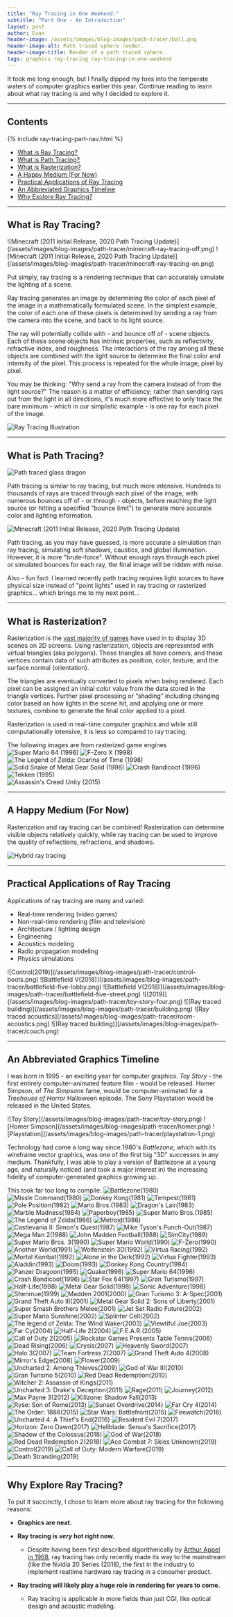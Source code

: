 ```yaml
---
title: "Ray Tracing in One Weekend:"
subtitle: "Part One - An Introduction"
layout: post
author: Evan
header-image: /assets/images/blog-images/path-tracer/ball.png
header-image-alt: Path traced sphere render.
header-image-title: Render of a path traced sphere.
tags: graphics ray-tracing ray-tracing-in-one-weekend
---
```


<a id="continue-reading-point"></a>
It took me long enough, but I finally dipped my toes into the temperate waters of computer graphics earlier this year.
Continue reading to learn about what ray tracing is and why I decided to explore it.

<!--end-excerpt-->

---
## Contents
{% include ray-tracing-part-nav.html %}

<ul class="table-of-contents">
    <li><a href="#what-is-ray-tracing">What is Ray Tracing?</a></li>
    <li><a href="#what-is-path-tracing">What is Path Tracing?</a></li>
    <li><a href="#what-is-rasterization">What is Rasterization?</a></li>
    <li><a href="#a-happy-medium">A Happy Medium (For Now)</a></li>
    <li><a href="#practical-applications-of-ray-tracing">Practical Applications of Ray Tracing</a></li>
    <li><a href="#an-abbreviated-graphics-timeline">An Abbreviated Graphics Timeline</a></li>
    <li><a href="#why-explore-ray-tracing">Why Explore Ray Tracing?</a></li>
    </ul>

---

## <a id="what-is-ray-tracing"></a>What is Ray Tracing?

<span class="image-row two-images">
![Minecraft (2011 Initial Release, 2020 Path Tracing Update)](/assets/images/blog-images/path-tracer/minecraft-ray-tracing-off.png)
![Minecraft (2011 Initial Release, 2020 Path Tracing Update)](/assets/images/blog-images/path-tracer/minecraft-ray-tracing-on.png)
</span>

Put simply, ray tracing is a rendering technique that can accurately simulate the lighting of a scene.

Ray tracing generates an image by determining the color of each pixel of the image in a mathematically formulated scene. In the simplest example, the color of each one of these pixels is determined by sending a ray from the camera into the scene, and back to its light source. 

The ray will potentially collide with - and bounce off of - scene objects. Each of these scene objects has intrinsic properties, such as reflectivity, refractive index, and roughness. The interactions of the ray among all these objects are combined with the light source to determine the final color and intensity of the pixel. This process is repeated for the whole image, pixel by pixel.

You may be thinking: "Why send a ray from the camera instead of from the light source?"
The reason is a matter of efficiency; rather than sending rays out from the light in all directions, it's much more effective to only trace the bare minimum - which in our simplistic example - is one ray for each pixel of the image.

![Ray Tracing Illustration](/assets/images/blog-images/path-tracer/ray-tracing-put-simply.png)

---

## <a id="what-is-path-tracing"></a>What is Path Tracing?
![Path traced glass dragon](/assets/images/blog-images/path-tracer/path-traced-dragon.png)

Path tracing is similar to ray tracing, but much more intensive. Hundreds to thousands of rays are traced through each pixel of the image, with numerous bounces off of - or through - objects, before reaching the light source (or hitting a specified "bounce limit") to generate more accurate color and lighting information.

![Minecraft (2011 Initial Release, 2020 Path Tracing Update)](/assets/images/blog-images/path-tracer/minecraft-ray-tracing-on-compilation.png)

Path tracing, as you may have guessed, is more accurate a simulation than ray tracing, simulating soft shadows, caustics, and global illumination. However, it is more "brute-force". Without enough rays through each pixel or simulated bounces for each ray, the final image will be ridden with noise.

Also - fun fact: I learned recently path tracing requires light sources to have physical size instead of "point lights" used in ray tracing or rasterized graphics... which brings me to my next point...

---

## <a id="what-is-rasterization"></a>What is Rasterization?
Rasterization is the [vast majority of games](#an-abbreviated-graphics-timeline) have used in to display 3D scenes on 2D screens. Using rasterization, objects are represented with virtual triangles (aka polygons). These triangles all have corners, and these vertices contain data of such attributes as position, color, texture, and the surface normal (orientation).

The triangles are eventually converted to pixels when being rendered. Each pixel can be assigned an initial color value from the data stored in the triangle vertices. Further pixel processing or “shading” including changing color based on how lights in the scene hit, and applying one or more textures, combine to generate the final color applied to a pixel. 


Rasterization is used in real-time computer graphics and while still computationally intensive, it is less so compared to ray tracing.

<div class="captioned-image">
The following images are from rasterized game engines
<div class="image-row three-images">
    <!-- ![Nintendo 64 (1996 (North America))](/assets/images/blog-images/path-tracer/n64.png) -->
    <img alt="Super Mario 64 (1996)" src="/assets/images/blog-images/path-tracer/mario.png">
    <img alt="F-Zero X (1998)" src="/assets/images/blog-images/path-tracer/f-zero-x.png">
    <img alt="The Legend of Zelda: Ocarina of Time (1998)" src="/assets/images/blog-images/path-tracer/zelda.png">
</div>
<div class="image-row">
    <img alt="Solid Snake of Metal Gear Solid (1998)" src="/assets/images/blog-images/path-tracer/metal-gear-solid.png">
    <img alt="Crash Bandicoot (1996)" src="/assets/images/blog-images/path-tracer/crash-bandicoot.png">
    <img alt="Tekken (1995)" src="/assets/images/blog-images/path-tracer/tekken.png">
</div>
<img alt="Assassin's Creed Unity (2015)" src="/assets/images/blog-images/path-tracer/ac-unity-rasterized.png">
</div>

---

## <a id="a-happy-medium"></a>A Happy Medium (For Now)
Rasterization and ray tracing can be combined! Rasterization can determine visible objects relatively quickly, while ray tracing can be used to improve the quality of reflections, refractions, and shadows.

![Hybrid ray tracing](/assets/images/blog-images/path-tracer/hybrid-ray-tracing.png)

---

## <a id="practical-applications-of-ray-tracing"></a>Practical Applications of Ray Tracing
Applications of ray tracing are many and varied:
- Real-time rendering (video games)
- Non-real-time rendering (film and television)
- Architecture / lighting design
- Engineering
- Acoustics modeling
- Radio propagation modeling
- Physics simulations

<span class="image-row">
![Control(2019)](/assets/images/blog-images/path-tracer/control-boots.png)
</span>
<span class="image-row two-images">
    ![Battlefield V(2018)](/assets/images/blog-images/path-tracer/battlefield-five-lobby.png)
    ![Battlefield V(2018)](/assets/images/blog-images/path-tracer/battlefield-five-street.png)
</span>
<span class="image-row">
![(2019)](/assets/images/blog-images/path-tracer/toy-story-four.png)
</span>
<span class="image-row two-images">
![(Ray traced building)](/assets/images/blog-images/path-tracer/building.png)
![Ray traced acoustics](/assets/images/blog-images/path-tracer/room-acoustics.png)
</span>
<span class="image-row">
![(Ray traced building)](/assets/images/blog-images/path-tracer/couch.png)
</span>

---

## <a id="an-abbreviated-graphics-timeline"></a>An Abbreviated Graphics Timeline
I was born in 1995 - an exciting year for computer graphics. *Toy Story* - the first entirely
computer-animated feature film - would be released. Homer Simpson, of *The Simpsons* fame, would be computer-animated for a *Treehouse of Horror* Halloween episode. The Sony Playstation would be released in the United States.

<span class="image-row two-images">
    ![Toy Story](/assets/images/blog-images/path-tracer/toy-story.png)
    ![Homer Simpson](/assets/images/blog-images/path-tracer/homer.png)
</span>
<span class="image-row">
![Playstation](/assets/images/blog-images/path-tracer/playstation-1.png)
</span>

Technology had come a long way since 1980's *Battlezone*, which with its wireframe vector graphics, was one of the first
big "3D" successes in any medium. Thankfully, I was able to play a version of Battlezone at a young age, and naturally
noticed (and took a major interest in) the increasing fidelity of computer-generated graphics growing up.

This took far too long to compile:
<span class="image-row">
![Battlezone(1980)](/assets/images/blog-images/path-tracer/graphics-timeline/battlezone.png)
</span>
<span class="image-row five-images">
    ![Missle Command(1980)](/assets/images/blog-images/path-tracer/graphics-timeline/missle-command.png)
    ![Donkey Kong(1981)](/assets/images/blog-images/path-tracer/graphics-timeline/donkey-kong.png)
    ![Tempest(1981)](/assets/images/blog-images/path-tracer/graphics-timeline/tempest.png)
    ![Pole Position(1982)](/assets/images/blog-images/path-tracer/graphics-timeline/pole-position.png)
    ![Mario Bros.(1983)](/assets/images/blog-images/path-tracer/graphics-timeline/mario-bros.png)
</span>
<span class="image-row five-images">
    ![Dragon's Lair(1983)](/assets/images/blog-images/path-tracer/graphics-timeline/dragons-lair.png)
    ![Marble Madness(1984)](/assets/images/blog-images/path-tracer/graphics-timeline/marble-madness.png)
    ![Paperboy(1985)](/assets/images/blog-images/path-tracer/graphics-timeline/paperboy.png)
    ![Super Mario Bros.(1985)](/assets/images/blog-images/path-tracer/graphics-timeline/smb.png)
    ![The Legend of Zelda(1986)](/assets/images/blog-images/path-tracer/graphics-timeline/legend-of-zelda.png)
</span>
<span class="image-row five-images">
    ![Metroid(1986)](/assets/images/blog-images/path-tracer/graphics-timeline/metroid.png)
    ![Castlevania II: Simon's Quest(1987)](/assets/images/blog-images/path-tracer/graphics-timeline/castlevania.png)
    ![Mike Tyson's Punch-Out(1987)](/assets/images/blog-images/path-tracer/graphics-timeline/punch-out.png)
    ![Mega Man 2(1988)](/assets/images/blog-images/path-tracer/graphics-timeline/mega-man.png)
    ![John Madden Football(1988)](/assets/images/blog-images/path-tracer/graphics-timeline/madden.png)
</span>
<span class="image-row four-images">
    ![SimCity(1989)](/assets/images/blog-images/path-tracer/graphics-timeline/sim-city.png)
    ![Super Mario Bros. 3(1990)](/assets/images/blog-images/path-tracer/graphics-timeline/smb-3.png)
    ![Super Mario World(1990)](/assets/images/blog-images/path-tracer/graphics-timeline/super-mario-world.png)
    ![F-Zero(1990)](/assets/images/blog-images/path-tracer/graphics-timeline/f-zero.png)
</span>
<span class="image-row">
    ![Another World(1991)](/assets/images/blog-images/path-tracer/graphics-timeline/another-world.png)
    </span>
<span class="image-row four-images">
    ![Wolfenstein 3D(1992)](/assets/images/blog-images/path-tracer/graphics-timeline/wolfenstein.png)
    ![Virtua Racing(1992)](/assets/images/blog-images/path-tracer/graphics-timeline/virtua-racing.png)
    ![Mortal Kombat(1992)](/assets/images/blog-images/path-tracer/graphics-timeline/mortal-kombat.png)
    ![Alone in the Dark(1992)](/assets/images/blog-images/path-tracer/graphics-timeline/alone-in-the-dark.png)
</span>
<span class="image-row three-images">
    ![Virtua Fighter(1993)](/assets/images/blog-images/path-tracer/graphics-timeline/virtua-fighter.png)
    ![Aladdin(1993)](/assets/images/blog-images/path-tracer/graphics-timeline/aladdin.png)
    ![Doom(1993)](/assets/images/blog-images/path-tracer/graphics-timeline/doom.png)
</span>
<span class="image-row three-images">
    ![Donkey Kong Country(1994)](/assets/images/blog-images/path-tracer/graphics-timeline/donkey-kong-country.png)
    ![Panzer Dragoon(1995)](/assets/images/blog-images/path-tracer/graphics-timeline/panzer-dragoon.png)
    ![Quake(1996)](/assets/images/blog-images/path-tracer/graphics-timeline/quake.png)
</span>
<span class="image-row two-images">
    ![Super Mario 64(1996)](/assets/images/blog-images/path-tracer/graphics-timeline/super-mario-64.png)
    ![Crash Bandicoot(1996)](/assets/images/blog-images/path-tracer/graphics-timeline/crash.png)
</span>
<span class="image-row three-images">
    ![Star Fox 64(1997)](/assets/images/blog-images/path-tracer/graphics-timeline/star-fox-64.png)
    ![Gran Turismo(1997)](/assets/images/blog-images/path-tracer/graphics-timeline/gran-turismo.png)
    ![Half-Life(1998)](/assets/images/blog-images/path-tracer/graphics-timeline/half-life-one.png)
</span>
<span class="image-row two-images">
    ![Metal Gear Solid(1998)](/assets/images/blog-images/path-tracer/graphics-timeline/metal-gear-solid-2.png)
    ![Sonic Adventure(1998)](/assets/images/blog-images/path-tracer/graphics-timeline/sonic-adventure.png)
</span>
<span class="image-row two-images">
    ![Shenmue(1999)](/assets/images/blog-images/path-tracer/graphics-timeline/shenmue.png)
    ![Madden 2001(2000)](/assets/images/blog-images/path-tracer/graphics-timeline/madden.png)
</span>
<span class="image-row two-images">
![Gran Turismo 3: A-Spec(2001)](/assets/images/blog-images/path-tracer/graphics-timeline/gran-turismo-three.png)
![Grand Theft Auto III(2001)](/assets/images/blog-images/path-tracer/graphics-timeline/grand-theft-auto-three.png)
</span>
<span class="image-row three-images">
![Metal Gear Solid 2: Sons of
Liberty(2001)](/assets/images/blog-images/path-tracer/graphics-timeline/metal-gear-solid-two.png)
![Super Smash Brothers
Melee(2001)](/assets/images/blog-images/path-tracer/graphics-timeline/melee.png)
![Jet Set Radio Future(2002)](/assets/images/blog-images/path-tracer/graphics-timeline/jet-set.png)
</span>
<span class="image-row five-images">
    ![Super Mario Sunshine(2002)](/assets/images/blog-images/path-tracer/graphics-timeline/super-mario-sunshine.png)
    ![Splinter Cell(2002)](/assets/images/blog-images/path-tracer/graphics-timeline/splinter-cell.png)
    ![The legend of Zelda: The Wind
    Waker(2003)](/assets/images/blog-images/path-tracer/graphics-timeline/wind-waker.png)
    ![Viewtiful Joe(2003)](/assets/images/blog-images/path-tracer/graphics-timeline/viewtiful-joe.png)
    ![Far Cy(2004)](/assets/images/blog-images/path-tracer/graphics-timeline/far-cry.png)
</span>
<span class="image-row three-images">
    ![Half-Life 2(2004)](/assets/images/blog-images/path-tracer/graphics-timeline/half-life-two.png)
    ![F.E.A.R.(2005)](/assets/images/blog-images/path-tracer/graphics-timeline/fear.png)
    ![Call of Duty 2(2005)](/assets/images/blog-images/path-tracer/graphics-timeline/call-of-duty-two.png)
</span>
<span class="image-row two-images">
    ![Rockstar Games Presents Table
    Tennis(2006)](/assets/images/blog-images/path-tracer/graphics-timeline/table-tennis.png)
    ![Dead Rising(2006)](/assets/images/blog-images/path-tracer/graphics-timeline/dead-rising.png)
</span>
<span class="image-row">
    ![Crysis(2007)](/assets/images/blog-images/path-tracer/graphics-timeline/crysis.png)
    </span>
    <span class="image-row">
    ![Heavenly Sword(2007)](/assets/images/blog-images/path-tracer/graphics-timeline/heavenly-sword.png)
    </span>
<span class="image-row two-images">
    ![Halo 3(2007)](/assets/images/blog-images/path-tracer/graphics-timeline/halo-three.png)
    ![Team Fortress 2(2007)](/assets/images/blog-images/path-tracer/graphics-timeline/team-fortress-two.png)
</span>
    <span class="image-row two-images">
    ![Grand Theft Auto 4(2008)](/assets/images/blog-images/path-tracer/graphics-timeline/grand-theft-auto-four.png)
    ![Mirror's Edge(2008)](/assets/images/blog-images/path-tracer/graphics-timeline/mirrors-edge.png)
</span>
<span class="image-row">
![Flower(2009)](/assets/images/blog-images/path-tracer/graphics-timeline/flower.png)
</span>
<span class="image-row three-images">
    ![Uncharted 2: Among
    Thieves(2009)](/assets/images/blog-images/path-tracer/graphics-timeline/uncharted-two.png)
    ![God of War III(2010)](/assets/images/blog-images/path-tracer/graphics-timeline/god-of-war-three.png)
    ![Gran Turismo 5(2010)](/assets/images/blog-images/path-tracer/graphics-timeline/gran-turismo-five.png)
</span>
<span class="image-row two-images">![Red Dead
    Redemption(2010)](/assets/images/blog-images/path-tracer/graphics-timeline/red-dead-redemption.png)
    ![Witcher 2: Assassin of
    Kings(2011)](/assets/images/blog-images/path-tracer/graphics-timeline/witcher-two.png)
</span>
<span class="image-row three-images">
    ![Uncharted 3: Drake's
    Deception(2011)](/assets/images/blog-images/path-tracer/graphics-timeline/uncharted-three.png)
    ![Rage(2011)](/assets/images/blog-images/path-tracer/graphics-timeline/rage.png)
    ![Journey(2012)](/assets/images/blog-images/path-tracer/graphics-timeline/journey.png)
</span>
<span class="image-row three-images">
    ![Max Payne 3(2012)](/assets/images/blog-images/path-tracer/graphics-timeline/max-payne-three.png)
    ![Killzone: Shadow Fall(2013)](/assets/images/blog-images/path-tracer/graphics-timeline/killzone-shadow-fall.png)
    ![Ryse: Son of Rome(2013)](/assets/images/blog-images/path-tracer/graphics-timeline/ryse.png)
</span>
<span class="image-row two-images">
    ![Sunset Overdrive(2014)](/assets/images/blog-images/path-tracer/graphics-timeline/sunset-overdrive.png)
    ![Far Cry 4(2014)](/assets/images/blog-images/path-tracer/graphics-timeline/far-cry-four.png)
</span>
<span class="image-row">
    ![The Order: 1886(2015)](/assets/images/blog-images/path-tracer/graphics-timeline/the-order.png)
</span>
<span class="image-row two-images">
    ![Star Wars: Battlefront(2015)](/assets/images/blog-images/path-tracer/graphics-timeline/star-wars-battlefront.png)
    ![Firewatch(2016)](/assets/images/blog-images/path-tracer/graphics-timeline/firewatch.png)
</span>
<span class="image-row two-images">
    ![Uncharted 4: A Thief's End(2016)](/assets/images/blog-images/path-tracer/graphics-timeline/uncharted-four.png)
    ![Resident Evil 7(2017)](/assets/images/blog-images/path-tracer/graphics-timeline/resident-evil-seven.png)
</span>
<span class="image-row two-images">
    ![Horizon: Zero Dawn(2017)](/assets/images/blog-images/path-tracer/graphics-timeline/horizon-zero-dawn.png)
    ![Hellblade: Senua's Sacrifice(2017)](/assets/images/blog-images/path-tracer/graphics-timeline/hellblade.png)
</span>
<span class="image-row">
    ![Shadow of the Colossus(2018)](/assets/images/blog-images/path-tracer/graphics-timeline/shadow-of-the-colossus.png)
    </span>
<span class="image-row two-images">
    ![God of War(2018)](/assets/images/blog-images/path-tracer/graphics-timeline/god-of-war.png)
    ![Red Dead Redemption 2(2018)](/assets/images/blog-images/path-tracer/graphics-timeline/red-dead-two.png)
</span>
<span class="image-row two-images">
    ![Ace Combat 7: Skies Unknown(2019)](/assets/images/blog-images/path-tracer/graphics-timeline/ace-combat.png)
    ![Control(2019)](/assets/images/blog-images/path-tracer/graphics-timeline/control.png)
</span>
<span class="image-row two-images">
    ![Call of Duty: Modern Warfare(2019)](/assets/images/blog-images/path-tracer/graphics-timeline/call-of-duty-modern-warfare.png)
    ![Death Stranding(2019)](/assets/images/blog-images/path-tracer/graphics-timeline/death-stranding.png)
</span>

---

## <a id="why-explore-ray-tracing"></a>Why Explore Ray Tracing?
To put it succinctly, I chose to learn more about ray tracing for the following reasons:

  - **Graphics are neat.**

  - **Ray tracing is *very* hot right now.**
    * Despite having been first described algorithmically by [Arthur Appel in 1968](http://graphics.stanford.edu/courses/Appel.pdf), ray tracing has only recently made its way to the mainstream (like the Nvidia 20 Series (2018), the first in the industry to implement realtime hardware ray tracing in a consumer product.
    
  - **Ray tracing will likely play a huge role in rendering for years to come.** 
    * Ray tracing is applicable in more fields than just CGI, like optical design and acoustic modeling.
